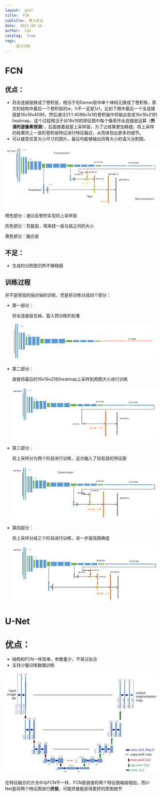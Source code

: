 ```yaml
---
layout:  post
title:  FCN
subtitle:  再入红尘
date:  2021-04-16
author:  L&X
catalog:  true
tags:
    -语义分割
---
```


# FCN

## 优点：

* 将全连接层换成了卷积层，相当于将Dense层中单个神经元换成了卷积核，原文的结构中最后一个卷积层的w，h不一定是1x1，比如下图中最后一个全连接层是16x16x4096，然后通过21个4096x1x1的卷积操作将输出变成16x16x21的heatmap，这个过程相当于对16x16的特征图中每个像素作全连接层运算（**所谓的逐像素预测**），后面接着就是上采样层，为了让结果更加精细，将上采样的结果同上一层的卷积层特征进行特征融合，从而体现出更多的细节。
* 可以接受任意大小尺寸的图片，最后均能够输出同等大小的语义分割图。

![](\img\fcn-1.jpg)

橙色部分：通过反卷积实现的上采样层

灰色部分：剪裁层，用来统一层与层之间的大小

黄色部分：融合层
## 不足：

* 生成的分割图仍然不够精细


## 训练过程

并不是常规的端对端的训练，而是将训练分成四个部分：

* 第一部分：

  将全连接层去掉，载入预训练的权重

  ![](\img\fcn-3.jpg)

* 第二部分：

  直接将最后的16x16x21的heatmap上采样到原图大小进行训练

  ![](\img\fcn-2.jpg)

* 第三部分：

  将上采样分为两个阶段进行训练，这次融入了较低层的特征图

  ![](\img\fcn-4.jpg)

* 第四部分：

  将上采样分成三个阶段进行训练，进一步提高精确度

  ![](\img\fcn-5.jpg)

# U-Net

# 优点：

* 结构和FCN一样简单，参数量少，不易过拟合
* 支持少量训练数据训练

![](\img\fcn-1.png)

在特征融合的方法中与FCN不一样，FCN是直接将两个特征图越级相加，而U-Net是将两个特征图进行**拼接**，可能拼接能获得更好的原图细节



